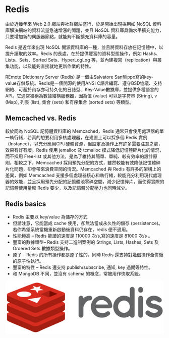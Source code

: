 # Redis

由於近幾年來 Web 2.0 網站與社群網站盛行，於是開始出現採用如 NoSQL 資料庫解決網站的資料流量急速增漲的問題，並且 NoSQL 資料庫具備水平擴充能力，只要增加新的伺服器節點，就能夠不斷擴充資料庫的容量。

Redis 是近年來出現 NoSQL 開源資料庫的一種，並且將資料存放在記憶體中，以提升讀取的效率。Redis 的長處，在於提供豐富的資料型態操作，例如 Hashs、Lists、Sets、Sorted Sets、HyperLogLog 等，並內建複寫（replication）與叢集功能，以及能夠直接就地更新作業的特性。

REmote DIctionary Server (Redis) 是一個由Salvatore Sanfilippo寫的key-value存儲系統。Redis是一個開源的使用ANSI C語言編寫、遵守BSD協議、支持網絡、可基於內存亦可持久化的日誌型、Key-Value數據庫，並提供多種語言的API。它通常被稱為數據結構服務器，因為值 (value) 可以是字符串 (String), v (Map), 列表 (list), 集合 (sets) 和有序集合 (sorted sets) 等類型。

## Memcached vs. Redis
較於同為 NoSQL 記憶體資料庫的 Memcached，Redis 通常只會使用處理器的單一執行緒，若真的想要利用多核處理器，在建置上可以採多個 Redis 實例（Instance），以充分應用CPU硬體資源，但設定及操作上有許多需要注意之處，效果有好有壞。Redis 使用 jemalloc 及 tcmalloc 模式降低記憶體碎片化的情況，而不採用 Free-list 或其他方法，是為了維持其簡單、單純、較有效率的設計原則，相較之下，Memcached 採用預先分配的方式，雖然較能有效降低記憶體碎片化問題，卻會帶來浪費空間的情況。Memcached 與 Redis 有許多的架構上的差異，例如 Memcached 支援多個處理器核心和執行緖，較能充分利用現代處理器的效能，並且採用預先分配的記憶體池零碎空間，減少記憶碎片，而使得實際的記憶體使用量較 Redis 要少，以及記憶體分配壓力也同時減少。

## Redis basics
* Redis 主要以 key/value 為儲存的方式
* 但請注意，它能當成 cache 使用，卻無法當成永久性的儲存 (persistence)。若你希望系統當機重新啟動後資料仍存在，redis 便不適用。
* 性能極高 – Redis 能讀的速度是 110000 次/s,寫的速度是 81000 次/s 。
* 豐富的數據類型– Redis 支持二進制案例的 Strings, Lists, Hashes, Sets 及 Ordered Sets 數據類型操作。
* 原子 – Redis 的所有操作都是原子性的，同時 Redis 還支持對幾個操作全併後的原子性執行。
* 豐富的特性 – Redis 還支持 publish/subscribe, 通知, key 過期等特性。
* 和 MongoDB 不同，並沒有 schema 的概念，常被用作快取系統。

![alt text](redis.png "redis logo")
